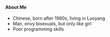 #### About Me

- Chinese, born after 1990s, living in Luoyang
- Man, envy bisexuals, but only like girl
- Poor programming skills

<!--
#### GitHub Stats Card

![Anurag's GitHub stats](https://github-readme-stats.vercel.app/api?username=snippet0809&show_icons=true&theme=radical&count_private=true)

#### Top Languages Card

[![Top Langs](https://github-readme-stats.vercel.app/api/top-langs/?username=snippet0809&layout=compact)](https://github.com/anuraghazra/github-readme-stats)
-->
